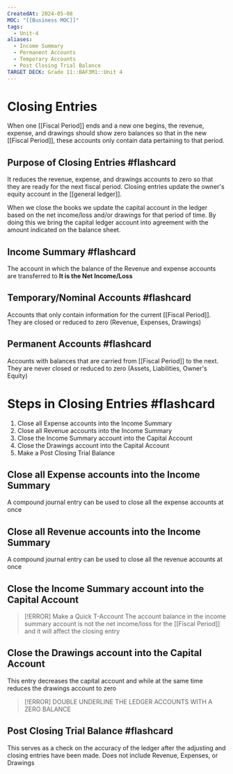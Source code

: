 ```yaml
---
CreatedAt: 2024-05-08
MOC: "[[Business MOC]]"
tags:
  - Unit-4
aliases:
  - Income Summary
  - Permanent Accounts
  - Temporary Accounts
  - Post Closing Trial Balance
TARGET DECK: Grade 11::BAF3M1::Unit 4
---
```


# Closing Entries
When one [[Fiscal Period]] ends and a new one begins, the revenue, expense, and drawings should show zero balances so that in the new [[Fiscal Period]], these accounts only contain data pertaining to that period. 

## Purpose of Closing Entries #flashcard 
It reduces the revenue, expense, and drawings accounts to zero so that they are ready for the next fiscal period.
Closing entries update the owner's equity account in the [[general ledger]].
<!--ID: 1715177054134-->


When we close the books we update the capital account in the ledger based on the net income/loss and/or drawings for that period of time. By doing this we bring the capital ledger account into agreement with the amount indicated on the balance sheet.

## Income Summary #flashcard 
The account in which the balance of the Revenue and expense accounts are transferred to
**It is the Net Income/Loss**
<!--ID: 1715177054146-->


## Temporary/Nominal Accounts #flashcard 
Accounts that only contain information for the current [[Fiscal Period]]. They are closed or reduced to zero
(Revenue, Expenses, Drawings)
<!--ID: 1715177117941-->

## Permanent Accounts #flashcard 
Accounts with balances that are carried from [[Fiscal Period]] to the next. They are never closed or reduced to zero
(Assets, Liabilities, Owner's Equity)
<!--ID: 1715254866862-->


# Steps in Closing Entries #flashcard 
1. Close all Expense accounts into the Income Summary
2. Close all Revenue accounts into the Income Summary
3. Close the Income Summary account into the Capital Account
4. Close the Drawings account into the Capital Account
5. Make a Post Closing Trial Balance
<!--ID: 1715177054153-->



## Close all Expense accounts into the Income Summary
A compound journal entry can be used to close all the expense accounts at once
## Close all Revenue accounts into the Income Summary
A compound journal entry can be used to close all the revenue accounts at once
## Close the Income Summary account into the Capital Account

> [!ERROR] Make a Quick T-Account
>  The account balance in the income summary account is not the net income/loss for the [[Fiscal Period]] and it will affect the closing entry


## Close the Drawings account into the Capital Account
This entry decreases the capital account and while at the same time reduces the drawings account to zero

> [!ERROR] DOUBLE UNDERLINE THE LEDGER ACCOUNTS WITH A ZERO BALANCE


## Post Closing Trial Balance #flashcard 
This serves as a check on the accuracy of the ledger after the adjusting and closing entries have been made.
Does not include Revenue, Expenses, or Drawings
<!--ID: 1715255845188-->
